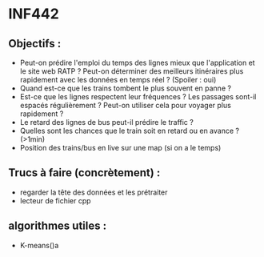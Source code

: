 # INF442

## Objectifs :

- Peut-on prédire l'emploi du temps des lignes mieux que l'application et le site web RATP ? Peut-on déterminer des meilleurs itinéraires plus rapidement avec les données en temps réel ? (Spoiler : oui)
- Quand est-ce que les trains tombent le plus souvent en panne ?
- Est-ce que les lignes respectent leur fréquences ? Les passages sont-il espacés régulièrement ? Peut-on utiliser cela pour voyager plus rapidement ?
- Le retard des lignes de bus peut-il prédire le traffic ?
- Quelles sont les chances que le train soit en retard ou en avance ? (>1min)
- Position des trains/bus en live sur une map (si on a le temps)

## Trucs à faire (concrètement) :

- regarder la tête des données et les prétraiter
- lecteur de fichier cpp

## algorithmes utiles :
- K-means()a